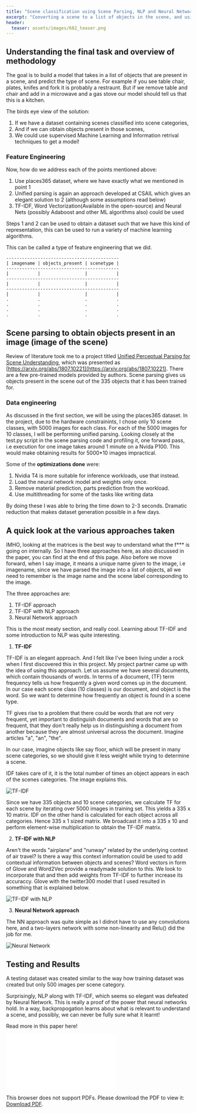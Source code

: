 ```yaml
---
title: "Scene classification using Scene Parsing, NLP and Neural Networks"
excerpt: "Converting a scene to a list of objects in the scene, and using the objects to predict the scene category!"
header:
  teaser: assets/images/682_teaser.png
---
```


## Understanding the final task and overview of methodology

The goal is to build a model that takes in a list of objects that are present in a scene, and predict the type of scene. For example if you see table chair, plates, knifes and fork it is probably a restraunt. But if we remove table and chair and add in a microwave and a gas stove our model should tell us that this is a kitchen. 

The birds eye view of the solution:
1. If we have a dataset containing scenes classified into scene categories,
2. And if we can obtain objects present in those scenes,
3. We could use supervised Machine Learning and Information retrival techniques to get a model!

### Feature Engineering

Now, how do we address each of the points mentioned above:
1. Use places365 dataset, where we have exactly what we mentioned in point 1
2. Unified parsing is again an approach developed at CSAIL which gives an elegant solution to 2 (although some assumptions read below)
3. TF-IDF, Word Vectorization(Available in the open-source) and Neural Nets (possibly Adaboost and other ML algorithms also) could be used

Steps 1 and 2 can be used to obtain a dataset such that we have this kind of representation, this can be used to run a variety of machine learning algorithms.

This can be called a type of feature engineering that we did.

```
-------------------------------------------
| imagename | objects_present | scenetype |
-------------------------------------------
|           |                 |           |
-------------------------------------------
|           |                 |           |
-------------------------------------------
|           |                 |           |
.           .                 .           .
.           .                 .           .
.           .                 .           .
.           .                 .           .
```

## Scene parsing to obtain objects present in an image (image of the scene)

Review of literature took me to a project titled [Unified Perceptual Parsing for Scene Understanding](https://github.com/CSAILVision/unifiedparsing), which was presented as [https://arxiv.org/abs/1807.10221](https://arxiv.org/abs/1807.10221). There are a few pre-trained models provided by authors. Scene parsing gives us objects present in the scene out of the 335 objects that it has been trained for. 

### Data engineering

As discussed in the first section, we will be using the places365 dataset. In the project, due to the hardware constrainints, I chose only 10 scene classes, with 5000 images for each class. For each of the 5000 images for 10 classes, I will be performing unified parsing. Looking closely at the test.py script in the scene parsing code and profiling it, one forward pass, i.e execution for one image takes around 1 minute on a Nvida P100. This would make obtaining results for 5000*10 images impractical. 

Some of the **optimizations done** were:

1. Nvidia T4 is more suitable for inference workloads, use that instead.
2. Load the neural network model and weights only once.
3. Remove material prediction, parts prediction from the workload.
4. Use multithreading for some of the tasks like writing data

By doing these I was able to bring the time down to 2-3 seconds. Dramatic reduction that makes dataset generation possible in a few days.

## A quick look at the various approaches taken

IMHO, looking at the matrices is the best way to understand what the f*** is going on internally. So I have three approaches here, as also discussed in the paper, you can find at the end of this page. Also before we move forward, when I say image, it means a unique name given to the image, i.e imagename, since we have parsed the image into a list of objects, all we need to remember is the image name and the scene label corresponding to the image.

The three approaches are:
1. TF-IDF approach
2. TF-IDF with NLP approach
3. Neural Network approach

This is the most meaty section, and really cool. Learning about TF-IDF and some introduction to NLP was quite interesting.

1. **TF-IDF** 

TF-IDF is an elegant approach. And I felt like I've been living under a rock when I first discovered this in this project. My project partner came up with the idea of using this approach. Let us assume we have several documents, which contain thousands of words. In terms of a document, (TF) term frequency tells us how frequently a given word comes up in the document. In our case each scene class (10 classes) is our document, and object is the word. So we want to determine how frequently an object is found in a scene type. 

TF gives rise to a problem that there could be words that are not very frequent, yet important to distinguish documents and words that are so frequent, that they don't really help us in distinguishing a document from another because they are almost universal across the document. Imagine articles "a", "an", "the". 

In our case, imagine objects like say floor, which will be present in many scene categories, so we should give it less weight while trying to determine a scene. 

IDF takes care of it, it is the total number of times an object appears in each of the scenes categories. The image explains this.

![TF-IDF](assets/images/tfidf.jpg)

Since we have 335 objects and 10 scene categories, we calculate TF for each scene by iterating over 5000 images in training set. This yields a 335 x 10 matrix. IDF on the other hand is calculated for each object across all categories. Hence 335 x 1 sized matrix. We broadcast it into a 335 x 10 and perform element-wise multiplication to obtain the TF-IDF matrix.

2. **TF-IDF with NLP**

Aren't the words "airplane" and "runway" related by the underlying context of air travel? Is there a way this context information could be used to add contextual information between objects and scenes? Word vectors in form of Glove and Word2Vec provide a readymade solution to this. We look to incorporate that and then add weights from TF-IDF to further increase its accuraccy. Glove with the twitter300 model that I used resulted in something that is explained below.

![TF-IDF with NLP](assets/images/tfidfnlp.jpg)

3. **Neural Network approach**

The NN approach was quite simple as I didnot have to use any convolutions here, and a two-layers network with some non-linearity and Relu() did the job for me.

![Neural Network](assets/images/nnproject.jpg)

## Testing and Results

A testing dataset was created similar to the way how training dataset was created but only 500 images per scene category.

Surprisingly, NLP along with TF-IDF, which seems so elegant was defeated by Neural Network. This is really a proof of the power that neural networks hold. In a way, backpropogation learns about what is relevant to understand a scene, and possibly, we can never be fully sure what it learnt!

Read more in this paper here!

<object data="/682.pdf" type="application/pdf" width="1000px" height="1000px">
    <embed src="/LCNN.pdf">
        <p>This browser does not support PDFs. Please download the PDF to view it: <a href="http://ajinkyaghadge.github.io/682.pdf">Download PDF</a>.</p>
    </embed>
</object>
